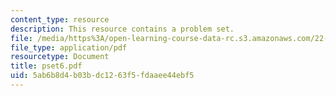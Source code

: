 ```yaml
---
content_type: resource
description: This resource contains a problem set.
file: /media/https%3A/open-learning-course-data-rc.s3.amazonaws.com/22-611j-introduction-to-plasma-physics-i-fall-2006/5ab6b8d4b03bdc1263f5fdaaee44ebf5_pset6.pdf
file_type: application/pdf
resourcetype: Document
title: pset6.pdf
uid: 5ab6b8d4-b03b-dc12-63f5-fdaaee44ebf5
---
```

